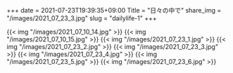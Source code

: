 +++
date  = 2021-07-23T19:39:35+09:00
Title = "日々の中で"
share_img = "/images/2021_07_23_3.jpg"
slug = "dailylife-1"
+++

{{< img "/images/2021_07_10_14.jpg" >}}
{{< img "/images/2021_07_10_15.jpg" >}}
{{< img "/images/2021_07_23_1.jpg" >}}
{{< img "/images/2021_07_23_2.jpg" >}}
{{< img "/images/2021_07_23_3.jpg" >}}
{{< img "/images/2021_07_23_4.jpg" >}}
{{< img "/images/2021_07_23_5.jpg" >}}
{{< img "/images/2021_07_23_6.jpg" >}}
